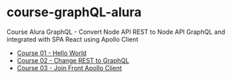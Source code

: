 # course-graphQL-alura

Course Alura GraphQL - Convert Node API REST to Node API GraphQL and integrated with SPA React using Apollo Client 
 
- [Course 01 - Hello World](https://www.alura.com.br/curso-online-graphql)
- [Course 02 - Change REST to GraphQL](https://www.alura.com.br/curso-online-graphql-parte-dois)
- [Course 03 - Join Front Apollo Client](https://www.alura.com.br/curso-online-graphql-integrando-com-front-end)
